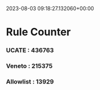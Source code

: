 2023-08-03 09:18:27.132060+00:00
# Rule Counter 
 ### UCATE : 436763

 ### Veneto : 215375

 ### Allowlist : 13929